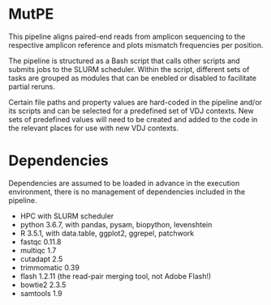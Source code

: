 # MutPE

This pipeline aligns paired-end reads from amplicon sequencing to the respective amplicon reference and plots mismatch frequencies per position.

The pipeline is structured as a Bash script that calls other scripts and submits jobs to the SLURM scheduler. Within the script, different sets of tasks are grouped as modules that can be enebled or disabled to facilitate partial reruns.

Certain file paths and property values are hard-coded in the pipeline and/or its scripts and can be selected for a predefined set of VDJ contexts. New sets of predefined values will need to be created and added to the code in the relevant places for use with new VDJ contexts.

# Dependencies

Dependencies are assumed to be loaded in advance in the execution environment, there is no management of dependencies included in the pipeline.

* HPC with SLURM scheduler
* python 3.6.7, with pandas, pysam, biopython, levenshtein
* R 3.5.1, with data.table, ggplot2, ggrepel, patchwork
* fastqc 0.11.8
* multiqc 1.7
* cutadapt 2.5
* trimmomatic 0.39
* flash 1.2.11 (the read-pair merging tool, not Adobe Flash!)
* bowtie2 2.3.5
* samtools 1.9
